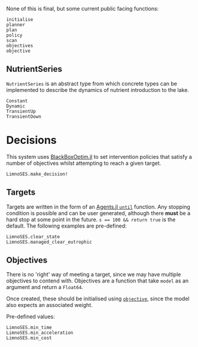 None of this is final, but some current public facing functions:

```@docs
initialise
planner
plan
policy
scan
objectives
objective
```

## NutrientSeries

`NutrientSeries` is an abstract type from which concrete types can be implemented
to describe the dynamics of nutrient introduction to the lake.

```@docs
Constant
Dynamic
TransientUp
TransientDown
```


# Decisions

This system uses [BlackBoxOptim.jl](https://github.com/robertfeldt/BlackBoxOptim.jl) to
set intervention policies that satisfy a number of objectives whilst attempting to reach
a given target.

```@docs
LimnoSES.make_decision!
```

## Targets

Targets are written in the form of an
[Agents.jl `until`](https://juliadynamics.github.io/Agents.jl/stable/tutorial/#Agents.step!)
function. Any stopping condition is possible and can be user generated, although there
**must** be a hard stop at some point in the future. `s == 100 && return true` is the
default. The following
examples are pre-defined:

```@docs
LimnoSES.clear_state
LimnoSES.managed_clear_eutrophic
```

## Objectives

There is no 'right' way of meeting a target, since we may have multiple objectives to
contend with. Objectives are a function that take `model` as an argument and return a
`Float64`.

Once created, these should be initialised using [`objective`](@ref), since the model
also expects an associated weight.

Pre-defined values:

```@docs
LimnoSES.min_time
LimnoSES.min_acceleration
LimnoSES.min_cost
```

